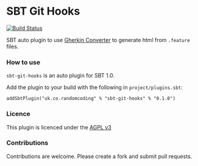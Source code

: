# SBT Git Hooks

[![Build Status](https://travis-ci.org/randomcoder/sbt-git-hooks.svg?branch=master)](https://travis-ci.org/randomcoder/sbt-git-hooks)

SBT auto plugin to use [Gherkin Converter](https://github.com/randomcoder/git-hooks) to generate html from
`.feature` files.

### How to use

`sbt-git-hooks` is an auto plugin for SBT 1.0.

Add the plugin to your build with the following in `project/plugins.sbt`:

```
addSbtPlugin("uk.co.randomcoding" % "sbt-git-hooks" % "0.1.0")
```

### Licence

This plugin is licenced under the [AGPL v3](https://www.gnu.org/licenses/agpl-3.0.en.html)

### Contributions

Contributions are welcome. Please create a fork and submit pull requests.

